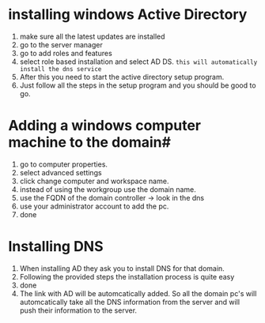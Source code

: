 # installing windows Active Directory #

1. make sure all the latest updates are installed
2. go to the server manager
3. go to add roles and features
4. select role based installation and select AD DS.
````this will automatically install the dns service ````
5. After this you need to start the active directory setup program.
6. Just follow all the steps in the setup program and you should be good to go.

# Adding a windows computer machine to the domain#
1. go to computer properties.
2. select advanced settings
3. click change computer and workspace name.
4. instead of using the workgroup use the domain name.
5. use the FQDN of the domain controller -> look in the dns
6. use your administrator account to add the pc.
7. done

# Installing DNS
1. When installing AD they ask you to install DNS for that domain.
2. Following the provided steps the installation process is quite easy
3. done
4. The link with AD will be automcatically added. So all the domain pc's will automcatically take all the DNS information from the server and will push their information to the server.
